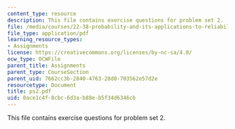 ```yaml
---
content_type: resource
description: This file contains exercise questions for problem set 2.
file: /media/courses/22-38-probability-and-its-applications-to-reliability-quality-control-and-risk-assessment-fall-2005/0ace1c4f8cbc6d3ab88eb5f34d6346cb_ps2.pdf
file_type: application/pdf
learning_resource_types:
- Assignments
license: https://creativecommons.org/licenses/by-nc-sa/4.0/
ocw_type: OCWFile
parent_title: Assignments
parent_type: CourseSection
parent_uid: 7662cc3b-2840-4763-28d0-703562e57d2e
resourcetype: Document
title: ps2.pdf
uid: 0ace1c4f-8cbc-6d3a-b88e-b5f34d6346cb
---
```

This file contains exercise questions for problem set 2.